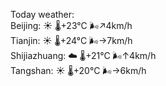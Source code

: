 Today weather:  
Beijing: ☀️   🌡️+23°C 🌬️↗4km/h  
Tianjin: ☀️   🌡️+24°C 🌬️→7km/h  
Shijiazhuang: ☁️   🌡️+21°C 🌬️↑4km/h  
Tangshan: ☀️   🌡️+20°C 🌬️→6km/h  
